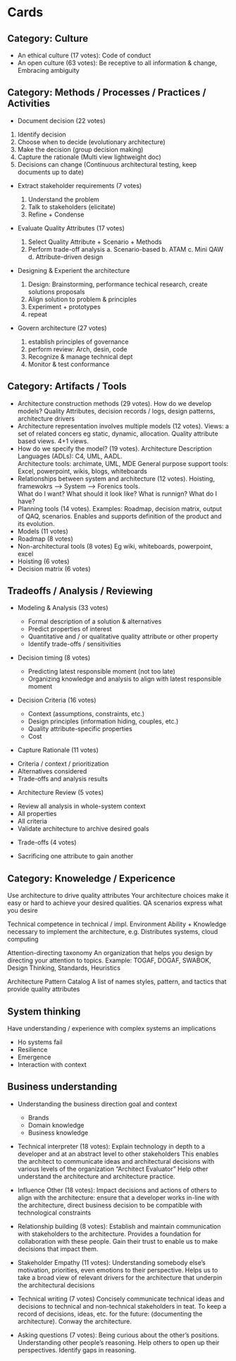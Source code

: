# Cards

## Category: Culture

* An ethical culture (17 votes): Code of conduct
* An open culture (63 votes): Be receptive to all information & change, Embracing ambiguity



## Category: Methods / Processes / Practices / Activities

* Document decision (22 votes)
1.	Identify decision
2.	Choose when to decide (evolutionary architecture)
3.	Make the decision (group decision making)
4.	Capture the rationale (Multi view lightweight doc)
5.	Decisions can change (Continuous architectural testing, keep documents up to date)

* Extract stakeholder requirements  (7 votes)
    1.	Understand the problem
    2.	Talk to stakeholders (elicitate) 
    3.	Refine + Condense

* Evaluate Quality Attributes (17 votes)
    1.	Select Quality Attribute  + Scenario + Methods
    2.	Perform trade-off analysis
        a.	Scenario-based
        b.	ATAM
        c.	Mini QAW
        d.	Attribute-driven design
* Designing & Experient the architecture
    1. Design: Brainstorming, performance techical research, create solutions proposals 
    2. Align solution to problem & principles
    3. Experiment + prototypes
    4. repeat
    
* Govern architecture (27 votes)
  1. establish principles of governance
  2. perform review: Arch, desin, code
  3. Recognize & manage technical dept 
  4. Monitor & test conformance

## Category: Artifacts / Tools

* Architecture construction methods (29 votes).  How do we develop models? Quality Attributes, decision records / logs, 
  design patterns, architecture drivers
* Architecture representation involves multiple models (12 votes).  Views: a set of related concers eg static, dynamic, allocation.
  Quality attribute based views.  4+1 views.
* How do we specify the model? (19 votes).  Architecture Description Languages (ADLs): C4, UML, AADL.  
  Architecture tools: archimate, UML, MDE
  General purpose support tools: Excel, powerpoint, wikis, blogs, whiteboards
* Relationships between system and architecture (12 votes).  Hoisting, framewokrs --> System --> Forenics tools.  
  What do I want?  What should it look like?  What is runnign?  What do I have?
* Planning tools (14 votes).  Examples: Roadmap, decision matrix, output of QAQ, scenarios.
  Enables and supports definition of the product and its evolution.
* Models (11 votes)
* Roadmap (8 votes)
* Non-architectural tools (8 votes) Eg wiki, whiteboards, powerpoint, excel
* Hoisting (6 votes)
* Decision matrix (6 votes)


## Tradeoffs / Analysis / Reviewing


* Modeling & Analysis (33 votes)
  * Formal description of a solution & alternatives
  * Predict properties of interest
  * Quantitative and / or qualitative quality attribute or other property
  * Identify trade-offs / sensitivities

* Decision timing (8 votes) 
  * Predicting latest responsible moment (not too late)
  * Organizing knowledge and analysis to align with latest responsible moment 

* Decision Criteria (16 votes)
  * Context (assumptions, constraints, etc.) 
  * Design principles (information hiding, couples, etc.) 
  * Quality attribute-specific properties
  * Cost

* Capture Rationale (11 votes)
-	Criteria / context / prioritization
-	Alternatives considered
-	Trade-offs and analysis results

* Architecture Review (5 votes)
-	Review all analysis in whole-system context
-	All properties
-	All criteria
-	Validate architecture to archive desired goals

* Trade-offs (4 votes)
-	Sacrificing one attribute to gain another

## Category: Knoweledge / Expericence 


Use architecture to drive quality attributes
Your architecture choices make it easy or hard to achieve your desired qualities. QA scenarios express what you desire

Technical competence in technical / impl. Environment
Ability + Knowledge necessary to implement the architecture, e.g. Distributes systems, cloud computing

Attention-directing taxonomy 
An organization that helps you design by directing your attention to topics. Example: TOGAF, DOGAF, SWABOK, Design Thinking, Standards, Heuristics 

Architecture Pattern Catalog
A list of names styles, pattern, and tactics that provide quality attributes

## System thinking
Have understanding / experience with complex systems an implications
-	Ho systems fail
-	Resilience
-	Emergence 
-	Interaction with context
## Business understanding 
* Understanding the business direction goal and context
    -	Brands
    -	Domain knowledge 
    -	Business knowledge

* Technical interpreter (18 votes): Explain technology in depth to a developer and at an abstract level to other stakeholders
This enables the architect to communicate ideas and architectural decisions with various levels of the organization “Architect Evaluator” Help other understand the architecture and architecture practice. 

* Influence Other (18 votes): Impact decisions and actions of others to align with the architecture: ensure that a developer works in-line with the architecture, direct business decision to be compatible with technological constraints 

* Relationship building (8 votes): Establish and maintain communication with stakeholders to the architecture. Provides a foundation for collaboration with these people. Gain their trust to enable us to make decisions that impact them. 

* Stakeholder Empathy (11 votes): Understanding somebody else’s motivation, priorities, even emotions to their perspective. Helps us to take a broad view of relevant drivers for the architecture that underpin the architectural decisions

* Technical writing (7 votes)
Concisely communicate technical ideas and decisions to technical and non-technical stakeholders in teat. To keep a record of decisions, ideas, etc. for the future: (documenting the architecture). Conway the architecture.  

* Asking questions (7 votes): Being curious about the other’s positions. Understanding other people’s reasoning. Help others to open up their perspectives. Identify gaps in reasoning. 
